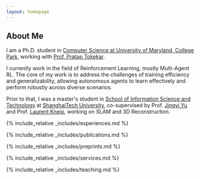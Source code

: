 ```yaml
---
layout: homepage
---
```


## About Me

I am a Ph.D. student in [Computer Science at University of Maryland, College Park](https://www.cs.umd.edu/), working with [Prof. Pratap Tokekar](https://tokekar.com/). 

I currently work in the field of Reinforcement Learning, mostly Multi-Agent RL. The core of my work is to address the challenges of training efficiency and generalizability, allowing autonomous agents to learn effectively and perform robustly across diverse scenarios.

Prior to that, I was a master's student in [School of Information Science and Technology](https://sist.shanghaitech.edu.cn/sist_en/) at [ShanghaiTech University](http://www.shanghaitech.edu.cn/eng/main.htm), co-supervised by Prof. [Jingyi Yu](https://scholar.google.com/citations?user=R9L_AfQAAAAJ&hl=en) and Prof. [Laurent Kneip](http://www.laurentkneip.com/), working on SLAM and 3D Reconstruction.

<!-- ## Research Interests

- **Computer Vision:** image recognition, image generation, video captioning
- **Machine Learning:** meta-learning, incremental learning, transfer learning -->

<!-- ## News

- **[Feb. 2020]** Our paper about incremental learning is accepted to CVPR 2020.
- **[Feb. 2020]** We will host the ACM Multimedia Asia 2020 conference in Singapore!
- **[Sept. 2019]** Our paper about few-shot learning is accepted to NeurIPS 2019.
- **[Mar. 2019]** Our paper about few-shot learning is accepted to CVPR 2019. -->

{% include_relative _includes/experiences.md %}

{% include_relative _includes/publications.md %}

{% include_relative _includes/preprints.md %}

{% include_relative _includes/services.md %}

{% include_relative _includes/teaching.md %}